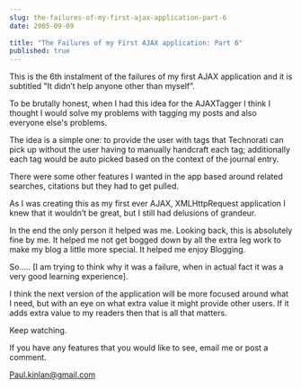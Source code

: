 ```yaml
---
slug: the-failures-of-my-first-ajax-application-part-6
date: 2005-09-09
 
title: "The Failures of my First AJAX application: Part 6"
published: true
---
```

This is the 6th instalment of the failures of my first AJAX application and it is subtitled "It didn’t help anyone other than myself".<p />To be brutally honest, when I had this idea for the AJAXTagger I think I thought I would solve my problems with tagging my posts and also everyone else's problems.  <p />The idea is a simple one: to provide the user with tags that Technorati can pick up without the user having to manually handcraft each tag; additionally each tag would be auto picked based on the context of the journal entry.<p />There were some other features I wanted in the app based around related searches, citations but they had to get pulled.<p />As I was creating this as my first ever AJAX, XMLHttpRequest application I knew that it wouldn’t be great, but I still had delusions of grandeur. <p />In the end the only person it helped was me.  Looking back, this is absolutely fine by me.  It helped me not get bogged down by all the extra leg work to make my blog a little more special.  It helped me enjoy Blogging.<p />So….. [I am trying to think why it was a failure, when in actual fact it was a very good learning experience].<p />I think the next version of the application will be more focused around what I need, but with an eye on what extra value it might provide other users.  If it adds extra value to my readers then that is all that matters.<p />Keep watching.<p />If you have any features that you would like to see, email me or post a comment.<p />[Paul.kinlan@gmail.com](mailto:Paul.kinlan@gmail.com)<p />

